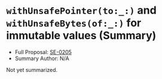 # `withUnsafePointer(to:_:)` and `withUnsafeBytes(of:_:)` for immutable values (Summary)

* Full Proposal: [SE-0205](https://github.com/apple/swift-evolution/blob/main/proposals/0205-withUnsafePointer-for-lets.md)
* Summary Author: N/A

Not yet summarized.
